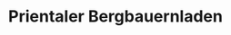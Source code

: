 ---
title: "Prientaler Bergbauernladen"
url: /aschau-im-chiemgau/prientaler-bergbauernladen/
shop: Hofladen
---